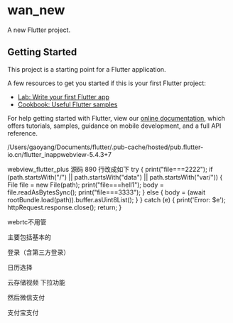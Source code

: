 # wan_new

A new Flutter project.

## Getting Started

This project is a starting point for a Flutter application.

A few resources to get you started if this is your first Flutter project:

- [Lab: Write your first Flutter app](https://flutter.dev/docs/get-started/codelab)
- [Cookbook: Useful Flutter samples](https://flutter.dev/docs/cookbook)

For help getting started with Flutter, view our
[online documentation](https://flutter.dev/docs), which offers tutorials,
samples, guidance on mobile development, and a full API reference.

/Users/gaoyang/Documents/flutter/.pub-cache/hosted/pub.flutter-io.cn/flutter_inappwebview-5.4.3+7

webview_flutter_plus 源码 890 行改成如下
try {
print("file===2222");
if (path.startsWith("/") ||
path.startsWith("data") ||
path.startsWith("var/")) {
File file = new File(path);
print("file===hell1");
body = file.readAsBytesSync();
print("file===3333");
} else {
body = (await rootBundle.load(path)).buffer.asUint8List();
}
} catch (e) {
print('Error: $e');
httpRequest.response.close();
return;
}



webrtc不用管

主要包括基本的

登录（含第三方登录）

日历选择

云存储视频 下拉功能

然后微信支付

支付宝支付